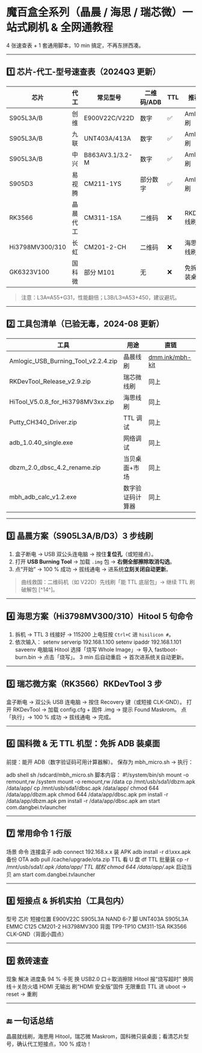 # 魔百盒全系列（晶晨 / 海思 / 瑞芯微）一站式刷机 & 全网通教程  
 4 张速查表 + 1 套通用脚本，10 min 搞定，不再东拼西凑。

---

## 1️⃣ 芯片-代工-型号速查表（2024Q3 更新）

| 芯片 | 代工 | 常见型号 | 二维码/ADB | TTL | 推荐方案 |
|---|---|---|---|---|---|
| S905L3A/B | 创维 | E900V22C/V22D | 数字 | ✅ | Amlogic 线刷 |
| S905L3A/B | 九联 | UNT403A/413A | 数字 | ✅ | Amlogic 线刷 |
| S905L3A/B | 中兴 | B863AV3.1/3.2-M | 数字 | ✅ | Amlogic 线刷 |
| S905D3 | 易视腾 | CM211-1YS | 部分数字 | ✅ | Amlogic 线刷 |
| RK3566 | 晶晨代工 | CM311-1SA | 二维码 | ❌ | RKDevTool 线刷 |
| Hi3798MV300/310 | 长虹 | CM201-2-CH | 二维码 | ❌ | 海思 Hitool 线刷 |
| GK6323V100 | 国科微 | 部分 M101 | 无 | ❌ | 免拆 ADB 装桌面 |

> 注意：L3A≈A55+G31，性能翻倍；L3B/L3≈A53+450，建议避坑。

---

## 2️⃣ 工具包清单（已验无毒，2024-08 更新）
| 工具 | 用途 | 直链 |
|---|---|---|
| Amlogic_USB_Burning_Tool_v2.2.4.zip | 晶晨线刷 | [dmm.ink/mbh-kit](https://dmm.ink/mbh-kit) |
| RKDevTool_Release_v2.9.zip | 瑞芯微线刷 | 同上 |
| HiTool_V5.0.8_for_Hi3798MV3xx.zip | 海思线刷 | 同上 |
| Putty_CH340_Driver.zip | TTL 调试 | 同上 |
| adb_1.0.40_single.exe | 网络调试 | 同上 |
| dbzm_2.0_dbsc_4.2_rename.zip | 当贝桌面+市场 | 同上 |
| mbh_adb_calc_v1.2.exe | 数字验证码计算器 | 同上 |

---

## 3️⃣ 晶晨方案（S905L3A/B/D3）3 步线刷
1. 盒子断电 → USB 双公头连电脑 → 按住**复位孔**（或短接点）。  
2. 打开 **USB Burning Tool** → 加载 `.img` 包 → **右侧全部擦除取消勾选**。  
3. 点“开始” → 100 % 成功 → 拔线通电 → 进系统**立刻关闭自动更新**。

> 曲线救国：二维码机（如 V22D）先线刷「能 TTL 底层包」→ 继续 TTL 刷破解包 [^14^]。

---

## 4️⃣ 海思方案（Hi3798MV300/310）Hitool 5 句命令
1. 拆机 → TTL 3 线接好 → 115200 上电狂按 `Ctrl+C` 进 `hisilicon #`。  
2. 依次输入：
setenv serverip 192.168.1.100
setenv ipaddr 192.168.1.101
saveenv
电脑端 Hitool 选择「烧写 Whole Image」→ 导入 fastboot-burn.bin → 点击「烧写」。
3 min 后自动重启 → 首次进系统关自动更新。

---


## 5️⃣ 瑞芯微方案（RK3566）RKDevTool 3 步
盒子断电 → 双公头 USB 连电脑 → 按住 Recovery 键（或短接 CLK-GND）。
打开 RKDevTool → 加载 config.cfg + 固件 .img → 提示 Found Maskrom。
点「执行」→ 100 % 成功 → 拔线通电 → 完成。

---


## 6️⃣ 国科微 & 无 TTL 机型：免拆 ADB 装桌面
前提：能开 ADB（数字验证码可用计算器解）。
保存为 mbh_micro.sh → 执行：

adb shell sh /sdcard/mbh_micro.sh
脚本内容：
#!/system/bin/sh
mount -o remount,rw /system
mount -o remount,rw /data
cp /mnt/usb/sda1/dbzm.apk /data/app/
cp /mnt/usb/sda1/dbsc.apk /data/app/
chmod 644 /data/app/dbzm.apk
chmod 644 /data/app/dbsc.apk
pm install -r /data/app/dbzm.apk
pm install -r /data/app/dbsc.apk
am start com.dangbei.tvlauncher

---


## 7️⃣ 常用命令 1 行版

场景	命令
连接盒子	adb connect 192.168.x.x
装 APK	adb install -r d:\xxx.apk
备份 OTA	adb pull /cache/upgrade/ota.zip
TTL 看 U 盘	df
TTL 批量装	cp -r /mnt/usb/sda1/*.apk /data/app/
TTL 赋权	chmod 644 /data/app/*.apk
启动当贝	am start com.dangbei.tvlauncher

---


## 8️⃣ 短接点 & 拆机实拍（工具包内）

型号	芯片	短接位置
E900V22C	S905L3A	NAND 6-7 脚
UNT403A	S905L3A	EMMC C125
CM201-2	Hi3798MV300	背面 TP9-TP10
CM311-1SA	RK3566	CLK-GND（背面小圆点）

---


## 9️⃣ 救砖速查

现象	解决
进度条 94 % 卡死	换 USB2.0 口＋取消擦除
Hitool 报“烧写超时”	换网线＋关防火墙
HDMI 无输出	刷“HDMI 安全版”固件
无限重启	TTL 进 uboot → reset → 重刷

---


## 🔚 一句话总结
晶晨就线刷，海思用 Hitool，瑞芯微 Maskrom，国科微只装桌面；看清芯片型号，确认代工短接点，100 % 成功！
